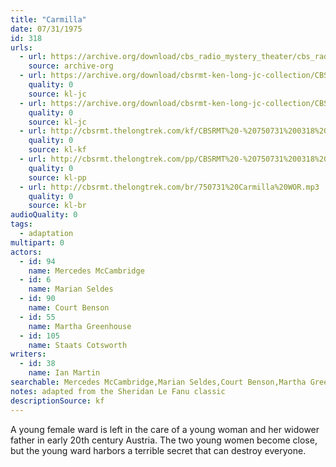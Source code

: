 ```yaml
---
title: "Carmilla"
date: 07/31/1975
id: 318
urls: 
  - url: https://archive.org/download/cbs_radio_mystery_theater/cbs_radio_mystery_theater-0301-0350.zip/cbs_radio_mystery_theater-0301-0350%2Fcbsrmt_0318_carmilla.mp3
    source: archive-org
  - url: https://archive.org/download/cbsrmt-ken-long-jc-collection/CBSRMT - 750731 0318 Carmilla vbr fb2_jc.mp3
    quality: 0
    source: kl-jc
  - url: https://archive.org/download/cbsrmt-ken-long-jc-collection/CBSRMT - 750731 0318 Carmilla vbr kb.WAV_jc.mp3
    quality: 0
    source: kl-jc
  - url: http://cbsrmt.thelongtrek.com/kf/CBSRMT%20-%20750731%200318%20Carmilla_kf.mp3
    quality: 0
    source: kl-kf
  - url: http://cbsrmt.thelongtrek.com/pp/CBSRMT%20-%20750731%200318%20Carmilla_pp.mp3
    quality: 0
    source: kl-pp
  - url: http://cbsrmt.thelongtrek.com/br/750731%20Carmilla%20WOR.mp3
    quality: 0
    source: kl-br
audioQuality: 0
tags: 
  - adaptation
multipart: 0
actors:  
  - id: 94
    name: Mercedes McCambridge  
  - id: 6
    name: Marian Seldes  
  - id: 90
    name: Court Benson  
  - id: 55
    name: Martha Greenhouse  
  - id: 105
    name: Staats Cotsworth
writers:  
  - id: 38
    name: Ian Martin
searchable: Mercedes McCambridge,Marian Seldes,Court Benson,Martha Greenhouse,Staats Cotsworth Ian Martin
notes: adapted from the Sheridan Le Fanu classic
descriptionSource: kf
---
```

A young female ward is left in the care of a young woman and her widower father in early 20th century Austria. The two young women become close, but the young ward harbors a terrible secret that can destroy everyone.